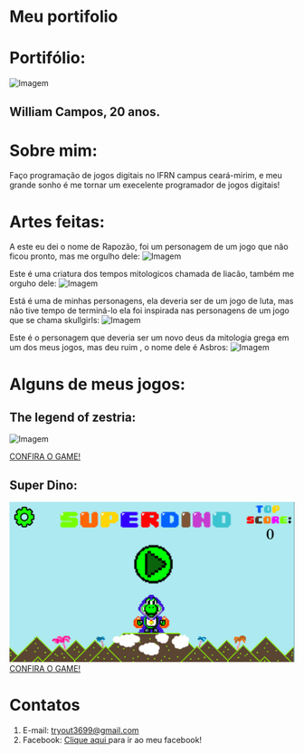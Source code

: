 # Meu portifolio
# Portifólio:
 ![Imagem](minhafoto.jpg)
## William Campos, 20 anos.

# Sobre mim:
 Faço programação de jogos digitais no IFRN campus ceará-mirim, e meu grande sonho é me tornar um execelente programador
 de jogos digitais!

# Artes feitas:
A este eu dei o nome de Rapozão, foi um personagem de um jogo que não ficou pronto, mas me orgulho dele:
![Imagem](Correndo-save-1.gif)

Este é uma criatura dos tempos mitologicos chamada de liacão, também me orguho dele:
![Imagem](Liacaoo-andando.gif)

Está é uma de minhas personagens, ela deveria ser de um jogo de luta, mas não tive tempo de terminá-lo
ela foi inspirada nas personagens de um jogo que se chama skullgirls:
![Imagem](AGRVAI.gif)

Este é o personagem que deveria ser um novo deus da mitologia grega em um dos meus jogos, mas deu ruim , o nome dele é Asbros:
![Imagem](AGRFOI.png)


# Alguns de meus jogos: 
## The legend of zestria:
![Imagem](The-Legend-Of-Zestria.png)

<a href = "https://gabfelix.github.io/The%20legend%20of%20zestria%202.0/" target = "_blank">  CONFIRA O GAME!  </a> 
## Super Dino:
![Imagem](Super-dino.png)
<a href = "https://lemuelmarques.github.io/SUPERDINO/" target = "_blank">  CONFIRA O GAME!  </a>
 <!-- 1. Adicionar um Link (url):
  [Clique aqui](https://pbs.twimg.com/profile_images/505770595422699521/n8bFETLR.jpeg)-->
  
 <!-- 2.Adicionar uma imagem da internet:
  ![Clique aqui](https://http2.mlstatic.com/caneca-porcelana-geek-simpsons-hommer-D_NQ_NP_646731-MLB26105730119_102017-F.jpg)-->
  
  <!--3. Adicionar uma imagem do computador (arquivo):
  ![Imagem](soul-eater-1.jpg)-->
 
  <!--4.Adicionar um link que seja a imagem:
  [![Imagem1](813479_1.jpg)](http://Twitter.com)-->
  
  <!--5.Adicionar um link que seja a imagem e que abra em uma nova guia:
  <a href = "http://google.com" target  = "_blank" > ![Imagem](soul-eater-1.jpg) </a> -->
  
  # Contatos

1. E-mail: tryout3699@gmail.com
2. Facebook:
<a href = "https://www.facebook.com/anthony.gabriel.1272" target = "_blank">  Clique aqui  </a> para ir ao meu facebook!




